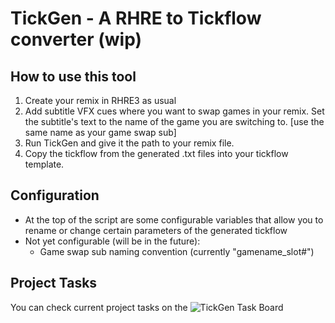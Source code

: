 # TickGen - A RHRE to Tickflow converter (wip)

## How to use this tool
1. Create your remix in RHRE3 as usual
2. Add subtitle VFX cues where you want to swap games in your remix. Set the subtitle's text to the name of the game you are switching to. [use the same name as your game swap sub]
3. Run TickGen and give it the path to your remix file.
4. Copy the tickflow from the generated .txt files into your tickflow template.

## Configuration
* At the top of the script are some configurable variables that allow you to rename or change certain parameters of the generated tickflow
* Not yet configurable (will be in the future):
  - Game swap sub naming convention (currently "gamename_slot#")

## Project Tasks
You can check current project tasks on the ![TickGen Task Board](https://github.com/users/optiMiskit/projects/3)